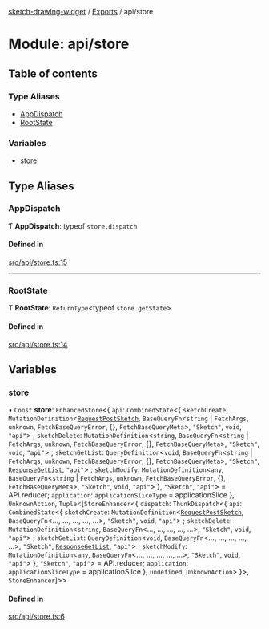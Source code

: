 [sketch-drawing-widget](../README.md) / [Exports](../modules.md) / api/store

# Module: api/store

## Table of contents

### Type Aliases

- [AppDispatch](api_store.md#appdispatch)
- [RootState](api_store.md#rootstate)

### Variables

- [store](api_store.md#store)

## Type Aliases

### AppDispatch

Ƭ **AppDispatch**: typeof `store.dispatch`

#### Defined in

[src/api/store.ts:15](https://github.com/miksrv/sketch-drawing-widget/blob/05a5c65ac52878acf28f48ea54a925a1b67bf73f/src/api/store.ts#L15)

---

### RootState

Ƭ **RootState**: `ReturnType`\<typeof `store.getState`\>

#### Defined in

[src/api/store.ts:14](https://github.com/miksrv/sketch-drawing-widget/blob/05a5c65ac52878acf28f48ea54a925a1b67bf73f/src/api/store.ts#L14)

## Variables

### store

• `Const` **store**: `EnhancedStore`\<\{ `api`: `CombinedState`\<\{ `sketchCreate`: `MutationDefinition`\<[`RequestPostSketch`](../interfaces/api_types.RequestPostSketch.md), `BaseQueryFn`\<`string` \| `FetchArgs`, `unknown`, `FetchBaseQueryError`, {}, `FetchBaseQueryMeta`\>, `"Sketch"`, `void`, `"api"`\> ; `sketchDelete`: `MutationDefinition`\<`string`, `BaseQueryFn`\<`string` \| `FetchArgs`, `unknown`, `FetchBaseQueryError`, {}, `FetchBaseQueryMeta`\>, `"Sketch"`, `void`, `"api"`\> ; `sketchGetList`: `QueryDefinition`\<`void`, `BaseQueryFn`\<`string` \| `FetchArgs`, `unknown`, `FetchBaseQueryError`, {}, `FetchBaseQueryMeta`\>, `"Sketch"`, [`ResponseGetList`](../interfaces/api_types.ResponseGetList.md), `"api"`\> ; `sketchModify`: `MutationDefinition`\<`any`, `BaseQueryFn`\<`string` \| `FetchArgs`, `unknown`, `FetchBaseQueryError`, {}, `FetchBaseQueryMeta`\>, `"Sketch"`, `void`, `"api"`\> }, `"Sketch"`, `"api"`\> = API.reducer; `application`: `applicationSliceType` = applicationSlice }, `UnknownAction`, `Tuple`\<[`StoreEnhancer`\<\{ `dispatch`: `ThunkDispatch`\<\{ `api`: `CombinedState`\<\{ `sketchCreate`: `MutationDefinition`\<[`RequestPostSketch`](../interfaces/api_types.RequestPostSketch.md), `BaseQueryFn`\<..., ..., ..., ..., ...\>, `"Sketch"`, `void`, `"api"`\> ; `sketchDelete`: `MutationDefinition`\<`string`, `BaseQueryFn`\<..., ..., ..., ..., ...\>, `"Sketch"`, `void`, `"api"`\> ; `sketchGetList`: `QueryDefinition`\<`void`, `BaseQueryFn`\<..., ..., ..., ..., ...\>, `"Sketch"`, [`ResponseGetList`](../interfaces/api_types.ResponseGetList.md), `"api"`\> ; `sketchModify`: `MutationDefinition`\<`any`, `BaseQueryFn`\<..., ..., ..., ..., ...\>, `"Sketch"`, `void`, `"api"`\> }, `"Sketch"`, `"api"`\> = API.reducer; `application`: `applicationSliceType` = applicationSlice }, `undefined`, `UnknownAction`\> }\>, `StoreEnhancer`]\>\>

#### Defined in

[src/api/store.ts:6](https://github.com/miksrv/sketch-drawing-widget/blob/05a5c65ac52878acf28f48ea54a925a1b67bf73f/src/api/store.ts#L6)
